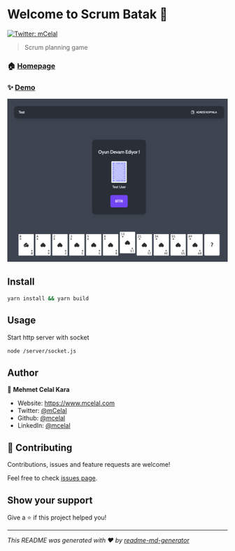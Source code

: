 # Welcome to Scrum Batak 👋
[![Twitter: mCelal](https://img.shields.io/twitter/follow/mCelal.svg?style=social)](https://twitter.com/mCelal)

> Scrum planning game

### 🏠 [Homepage](https://github.com/mcelal/planning-batak/)

### ✨ [Demo](https://planning-batak.herokuapp.com/)

![alt text](ScrumBatak.png)

## Install

```sh
yarn install && yarn build
```

## Usage

Start http server with socket

```sh
node /server/socket.js
```

## Author

👤 **Mehmet Celal Kara**

* Website: https://www.mcelal.com
* Twitter: [@mCelal](https://twitter.com/mCelal)
* Github: [@mcelal](https://github.com/mcelal)
* LinkedIn: [@mcelal](https://linkedin.com/in/mcelal)

## 🤝 Contributing

Contributions, issues and feature requests are welcome!

Feel free to check [issues page](https://github.com/mcelal/planning-batak/issues). 

## Show your support

Give a ⭐️ if this project helped you!


***
_This README was generated with ❤️ by [readme-md-generator](https://github.com/kefranabg/readme-md-generator)_